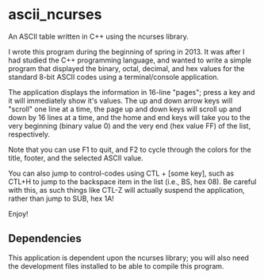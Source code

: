 ascii_ncurses
=============

An ASCII table written in C++ using the ncurses library.

I wrote this program during the beginning of spring in 2013. It was after I had studied the C++ programming language, and wanted to write a simple program that displayed the binary, octal, decimal, and hex values for the standard 8-bit ASCII codes using a terminal/console application.

The application displays the information in 16-line "pages"; press a key and it will immediately show it's values. The up and down arrow keys will "scroll" one line at a time, the page up and down keys will scroll up and down by 16 lines at a time, and the home and end keys will take you to the very beginning (binary value 0) and the very end (hex value FF) of the list, respectively.

Note that you can use F1 to quit, and F2 to cycle through the colors for the title, footer, and the selected ASCII value.

You can also jump to control-codes using CTL + [some key], such as CTL+H to jump to the backspace item in the list (i.e., BS, hex 08). Be careful with this, as such things like CTL-Z will actually suspend the application, rather than jump to SUB, hex 1A!

Enjoy!


Dependencies
------------

This application is dependent upon the ncurses library; you will also need the development files installed to be able to compile this program.


